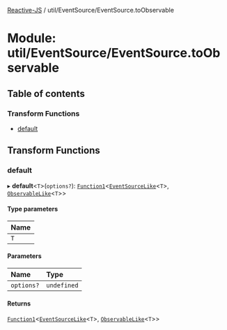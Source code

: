 [Reactive-JS](../README.md) / util/EventSource/EventSource.toObservable

# Module: util/EventSource/EventSource.toObservable

## Table of contents

### Transform Functions

- [default](util_EventSource_EventSource_toObservable.md#default)

## Transform Functions

### default

▸ **default**<`T`\>(`options?`): [`Function1`](functions.md#function1)<[`EventSourceLike`](../interfaces/util.EventSourceLike.md)<`T`\>, [`ObservableLike`](../interfaces/rx.ObservableLike.md)<`T`\>\>

#### Type parameters

| Name |
| :------ |
| `T` |

#### Parameters

| Name | Type |
| :------ | :------ |
| `options?` | `undefined` |

#### Returns

[`Function1`](functions.md#function1)<[`EventSourceLike`](../interfaces/util.EventSourceLike.md)<`T`\>, [`ObservableLike`](../interfaces/rx.ObservableLike.md)<`T`\>\>

